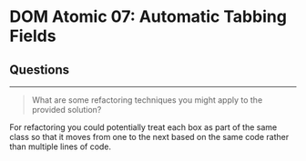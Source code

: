 # DOM Atomic 07: Automatic Tabbing Fields

## Questions

---

> What are some refactoring techniques you might apply to the provided solution?

For refactoring you could potentially treat each box as part of the same class so that it moves from one to the next based on the same code rather than multiple lines of code.
